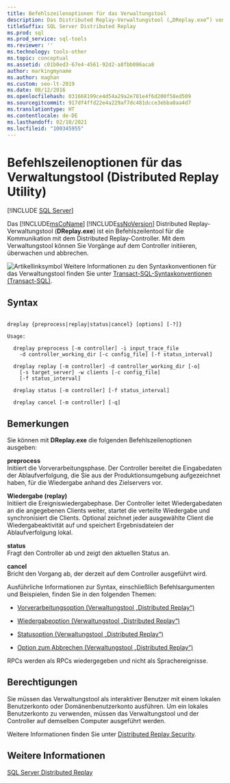 ```yaml
---
title: Befehlszeilenoptionen für das Verwaltungstool
description: Das Distributed Replay-Verwaltungstool („DReplay.exe“) von SQL Server ist ein Befehlszeilentool für die Kommunikation mit dem Distributed Replay-Controller.
titleSuffix: SQL Server Distributed Replay
ms.prod: sql
ms.prod_service: sql-tools
ms.reviewer: ''
ms.technology: tools-other
ms.topic: conceptual
ms.assetid: c01b0ed3-67e4-4561-92d2-a8fbb086aca8
author: markingmyname
ms.author: maghan
ms.custom: seo-lt-2019
ms.date: 08/12/2016
ms.openlocfilehash: 031668199ce4d54a29a2e781e4f6d200f58ed509
ms.sourcegitcommit: 917df4ffd22e4a229af7dc481dcce3ebba0aa4d7
ms.translationtype: HT
ms.contentlocale: de-DE
ms.lasthandoff: 02/10/2021
ms.locfileid: "100345955"
---
```

# <a name="administration-tool-command-line-options-distributed-replay-utility"></a>Befehlszeilenoptionen für das Verwaltungstool (Distributed Replay Utility)

 [!INCLUDE [SQL Server](../../includes/applies-to-version/sqlserver.md)]

Das [!INCLUDE[msCoName](../../includes/msconame-md.md)] [!INCLUDE[ssNoVersion](../../includes/ssnoversion-md.md)] Distributed Replay-Verwaltungstool (**DReplay.exe**) ist ein Befehlszeilentool für die Kommunikation mit dem Distributed Replay-Controller. Mit dem Verwaltungstool können Sie Vorgänge auf dem Controller initiieren, überwachen und abbrechen.  
  
 ![Artikellinksymbol](../../database-engine/configure-windows/media/topic-link.gif "Symbol für Themenlink") Weitere Informationen zu den Syntaxkonventionen für das Verwaltungstool finden Sie unter [Transact-SQL-Syntaxkonventionen &#40;Transact-SQL&#41;](../../t-sql/language-elements/transact-sql-syntax-conventions-transact-sql.md).  
  
## <a name="syntax"></a>Syntax  
  
```  
  
dreplay {preprocess|replay|status|cancel} [options] [-?]}  
  
Usage:  
  
  dreplay preprocess [-m controller] -i input_trace_file  
    -d controller_working_dir [-c config_file] [-f status_interval]  
  
  dreplay replay [-m controller] -d controller_working_dir [-o]  
    [-s target_server] -w clients [-c config_file]  
    [-f status_interval]  
  
  dreplay status [-m controller] [-f status_interval]  
  
  dreplay cancel [-m controller] [-q]   
```  
  
## <a name="remarks"></a>Bemerkungen  
 Sie können mit **DReplay.exe** die folgenden Befehlszeilenoptionen ausgeben:  
  
 **preprocess**  
 Initiiert die Vorverarbeitungsphase. Der Controller bereitet die Eingabedaten der Ablaufverfolgung, die Sie aus der Produktionsumgebung aufgezeichnet haben, für die Wiedergabe anhand des Zielservers vor.  
  
 **Wiedergabe (replay)**  
 Initiiert die Ereigniswiedergabephase. Der Controller leitet Wiedergabedaten an die angegebenen Clients weiter, startet die verteilte Wiedergabe und synchronisiert die Clients. Optional zeichnet jeder ausgewählte Client die Wiedergabeaktivität auf und speichert Ergebnisdateien der Ablaufverfolgung lokal.  
  
 **status**  
 Fragt den Controller ab und zeigt den aktuellen Status an.  
  
 **cancel**  
 Bricht den Vorgang ab, der derzeit auf dem Controller ausgeführt wird.  
  
 Ausführliche Informationen zur Syntax, einschließlich Befehlsargumenten und Beispielen, finden Sie in den folgenden Themen:  
  
-   [Vorverarbeitungsoption &#40;Verwaltungstool „Distributed Replay“&#41;](../../tools/distributed-replay/preprocess-option-distributed-replay-administration-tool.md)  
  
-   [Wiedergabeoption &#40;Verwaltungstool „Distributed Replay“&#41;](../../tools/distributed-replay/replay-option-distributed-replay-administration-tool.md)  
  
-   [Statusoption &#40;Verwaltungstool „Distributed Replay“&#41;](../../tools/distributed-replay/status-option-distributed-replay-administration-tool.md)  
  
-   [Option zum Abbrechen &#40;Verwaltungstool „Distributed Replay“&#41;](../../tools/distributed-replay/cancel-option-distributed-replay-administration-tool.md)  
  
 RPCs werden als RPCs wiedergegeben und nicht als Sprachereignisse.  
  
## <a name="permissions"></a>Berechtigungen  
 Sie müssen das Verwaltungstool als interaktiver Benutzer mit einem lokalen Benutzerkonto oder Domänenbenutzerkonto ausführen. Um ein lokales Benutzerkonto zu verwenden, müssen das Verwaltungstool und der Controller auf demselben Computer ausgeführt werden.  
  
 Weitere Informationen finden Sie unter [Distributed Replay Security](../../tools/distributed-replay/distributed-replay-security.md).  
  
## <a name="see-also"></a>Weitere Informationen  
 [SQL Server Distributed Replay](../../tools/distributed-replay/sql-server-distributed-replay.md)  
  
  
